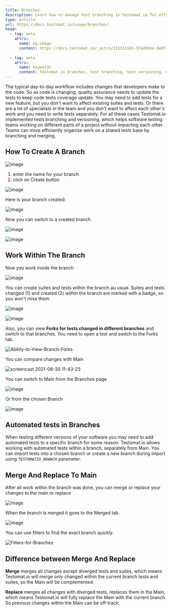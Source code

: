```yaml
---
title: Branches
description: Learn how to manage test branching in Testomat.io for efficient collaboration. This guide covers creating branches for isolated test modifications, working within branches without affecting the main test suite, handling automated tests in branches, and merging or replacing changes to the main branch. It also explains the difference between merging and replacing branches to maintain version control in testing.
type: article
url: https://docs.testomat.io/usage/branches/
head:
  - tag: meta
    attrs:
      name: og:image
      content: https://docs.testomat.io/_astro/131321183-37ad9b3e-9e8f-43e6-9860-205168095580.DNfdbGhq_1ithLh.webp
      
  - tag: meta
    attrs:
      name: keywords
      content: Testomat.io branches, test branching, test versioning, merge branches, automated tests, test suites, version control, collaborative testing, test management, QA
---
```


The typical day-to-day workflow includes changes that developers make to the code. So as code is changing, quality assurance needs to update the tests to keep code tests coverage update. You may need to add tests for a new feature, but you don't want to affect existing suites and tests. Or there are a lot of specialists in the team and you don't want to affect each other's work and you need to write tests separately. 
For all these cases Testomat.io implemented tests branching and versioning, which helps software testing teams working on different parts of a project without impacting each other. Teams can more efficiently organize work on a shared tests base by branching and merging.

## How To Create A Branch

![image](./images/131292618-54b5a3bf-13ec-4aa2-8120-f40899d9f48c.png)

1. enter the name for your branch
2. click on Create button

![image](./images/131292774-322b171a-421b-447d-90ba-1c805d4bd7e0.png)

Here is your branch created:

![image](./images/131293112-7fcf2b80-27c9-4d48-aeb3-5c468f3e68df.png)

Now you can switch to a created branch

![image](./images/131306785-a428e7ad-83cc-4542-b47e-0551c8d3ab19.png)

![image](./images/131306597-e3c82f06-d352-4faf-9e62-74cdc8c70104.png)

## Work Within The Branch

Now you work inside the branch

![image](./images/131307137-afae47ce-17f5-4bc2-91a9-6dfd691e85d1.png)

You can create suites and tests within the branch au usual. Suites and tests changed (1) and created (2) within the branch are marked with a badge, so you won't miss them.

![image](./images/131308407-7f044c31-4123-4982-9891-049a5db91c1a.png)

![image](./images/131310594-620fd0a8-5e43-426d-91cb-ba70448be39b.png)

Also, you can view **Forks for tests changed in different branches** and switch to that branches. You need to open a test and switch to the Forks tab.

![Ability-to-View-Branch-Forks](./images/131476415-f50aac9a-760c-4ed6-9a67-2c169d855e6f.gif)

You can compare changes with Main 

![screencast 2021-08-30 11-43-23](./images/131313266-66a5c413-8c4e-4e73-a7ad-4afe515082d4.gif)

You can switch to Main from the Branches page

![image](./images/131321183-37ad9b3e-9e8f-43e6-9860-205168095580.png)

Or from the chosen Branch

![image](./images/131321253-ad719a86-c5c9-43e4-97e0-8f2bb864a1e5.png)

## Automated tests in Branches

When testing different versions of your software you may need to add automated tests to a specific branch for some reason. Testomat.io allows working with automated tests within a branch, separately from Main. 
You can import tests into a chosen branch or create a new branch during import using `TESTOMATIO_BRANCH` parameter. 

[//]: # (Learn more [here.]&#40;https://docs.testomat.io/reference/import/#import-into-a-branch-2&#41;)

## Merge And Replace To Main

After all work within the branch was done, you can merge or replace your changes to the main or replace

![image](./images/131388624-1426d010-8f45-4cbd-8eca-2dec71af1432.png)

When the branch is merged it goes to the Merged tab.

![image](./images/131389066-d8ceb313-6fbd-4d00-aa72-d8d5f813f2f4.png)

You can use filters to find the exact branch quickly.

![Filters-for-Branches](./images/131480685-2228f66f-aa9b-4461-8fa0-0ada5b95d312.gif)

## Difference between Merge And Replace

**Merge** merges all changes except diverged tests and suites, which means Testomat.io will merge only changed within the current branch tests and suites, so the Main will be complemented.

**Replace** merges all changes with diverged tests, replaces them in the Main, which means Testomat.io will fully replace the Main with the current branch. So previous changes within the Main can be off-track.
